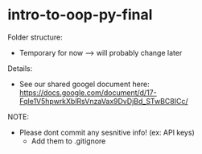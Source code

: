 # intro-to-oop-py-final
Folder structure:
- Temporary for now --> will probably change later

Details:
- See our shared googel document here: https://docs.google.com/document/d/17-Fqle1V5hpwrkXblRsVnzaVax9DvDjBd_STwBC8ICc/

NOTE:
- Please dont commit any sesnitive info! (ex: API keys)
    - Add them to .gitignore